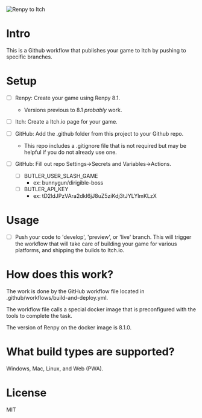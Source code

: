 ![Renpy to Itch](https://cdn.discordapp.com/attachments/1074143503262683149/1103657252457558036/renpy_to_itch_art.jpg)

# Intro

This is a Github workflow that publishes your game to Itch by pushing to specific branches. 


# Setup

- [ ] Renpy: Create your game using Renpy 8.1.
    - Versions previous to 8.1 *probably* work.

- [ ] Itch: Create a Itch.io page for your game.

- [ ] GitHub: Add the .github folder from this project to your Github repo. 
  - This repo includes a .gitignore file that is not required but may be helpful if you do not already use one.

- [ ] GitHub: Fill out repo Settings->Secrets and Variables->Actions.
  - [ ] BUTLER_USER_SLASH_GAME
    - ex: bunnygun/dirigible-boss
  - [ ] BUTLER_API_KEY
    - ex: tD2ldJPzVAra2dkI6jJ8uZ5ziKdj3tJYLYlmKLzX

# Usage

- [ ] Push your code to 'develop', 'preview', or 'live' branch. This will trigger the workflow that will take care of building your game for various platforms, and shipping the builds to Itch.io.


# How does this work?

The work is done by the GitHub workflow file located in .github/workflows/build-and-deploy.yml.

The workflow file calls a special docker image that is preconfigured with the tools to complete the task.

The version of Renpy on the docker image is 8.1.0.

# What build types are supported?

Windows, Mac, Linux, and Web (PWA).

# License 

MIT